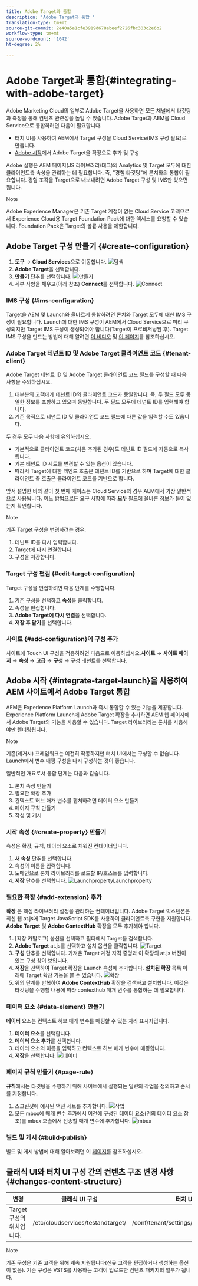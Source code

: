 ```yaml
---
title: Adobe Target과 통합
description: 'Adobe Target과 통합 '
translation-type: tm+mt
source-git-commit: 2e40a5a1cfe3919d678abeef2726fbc303c2e6b2
workflow-type: tm+mt
source-wordcount: '1042'
ht-degree: 2%

---
```



# Adobe Target과 통합{#integrating-with-adobe-target}

Adobe Marketing Cloud의 일부로 Adobe Target을 사용하면 모든 채널에서 타깃팅과 측정을 통해 컨텐츠 관련성을 높일 수 있습니다. Adobe Target과 AEM을 Cloud Service으로 통합하려면 다음이 필요합니다.

* 터치 UI를 사용하여 AEM에서 Target 구성을 Cloud Service(IMS 구성 필요)로 만듭니다.
* [Adobe 시작](https://docs.adobe.com/content/help/en/launch/using/intro/get-started/quick-start.html)에서 Adobe Target을 확장으로 추가 및 구성

Adobe 실행은 AEM 페이지(JS 라이브러리/태그)의 Analytics 및 Target 모두에 대한 클라이언트측 속성을 관리하는 데 필요합니다. 즉, &quot;경험 타깃팅&quot;에 론치와의 통합이 필요합니다. 경험 조각을 Target으로 내보내려면 Adobe Target 구성 및 IMS만 있으면 됩니다.

>[!NOTE]
>
>Adobe Experience Manager은 기존 Target 계정이 없는 Cloud Service 고객으로서 Experience Cloud용 Target Foundation Pack에 대한 액세스를 요청할 수 있습니다. Foundation Pack은 Target의 볼륨 사용을 제한합니다.

## Adobe Target 구성 만들기 {#create-configuration}

1. **도구** → **Cloud Services**으로 이동합니다.
   ![탐색 ](assets/cloudservice1.png "탐색")
2. **Adobe Target**&#x200B;을 선택합니다.
3. **만들기** 단추를 선택합니다.
   ![만들기](assets/tenant1.png "만들기")
4. 세부 사항을 채우고(아래 참조) **Connect**를 선택합니다.
   ![](assets/open_screen1.png "Connect")

### IMS 구성 {#ims-configuration}

Target을 AEM 및 Launch와 올바르게 통합하려면 론치와 Target 모두에 대한 IMS 구성이 필요합니다. Launch에 대한 IMS 구성이 AEM에서 Cloud Service으로 미리 구성되지만 Target IMS 구성이 생성되어야 합니다(Target이 프로비저닝된 후). Target IMS 구성을 만드는 방법에 대해 알려면 [이 비디오](https://helpx.adobe.com/kr/experience-manager/kt/sites/using/aem-sites-target-standard-technical-video-understand.html) 및 [이 페이지](https://docs.adobe.com/content/help/en/experience-manager-65/administering/integration/integration-ims-adobe-io.html)를 참조하십시오.

### Adobe Target 테넌트 ID 및 Adobe Target 클라이언트 코드 {#tenant-client}

Adobe Target 테넌트 ID 및 Adobe Target 클라이언트 코드 필드를 구성할 때 다음 사항을 주의하십시오.

1. 대부분의 고객에게 테넌트 ID와 클라이언트 코드가 동일합니다. 즉, 두 필드 모두 동일한 정보를 포함하고 있으며 동일합니다. 두 필드 모두에 테넌트 ID를 입력해야 합니다.
2. 기존 목적으로 테넌트 ID 및 클라이언트 코드 필드에 다른 값을 입력할 수도 있습니다.

두 경우 모두 다음 사항에 유의하십시오.

* 기본적으로 클라이언트 코드(처음 추가된 경우)도 테넌트 ID 필드에 자동으로 복사됩니다.
* 기본 테넌트 ID 세트를 변경할 수 있는 옵션이 있습니다.
* 따라서 Target에 대한 백엔드 호출은 테넌트 ID를 기반으로 하며 Target에 대한 클라이언트 측 호출은 클라이언트 코드를 기반으로 합니다.

앞서 설명한 바와 같이 첫 번째 케이스는 Cloud Service의 경우 AEM에서 가장 일반적으로 사용됩니다. 어느 방법으로든 요구 사항에 따라 **모두** 필드에 올바른 정보가 들어 있는지 확인합니다.

>[!NOTE]
>
> 기존 Target 구성을 변경하려는 경우:
>
> 1. 테넌트 ID를 다시 입력합니다.
> 2. Target에 다시 연결합니다.
> 3. 구성을 저장합니다.


### Target 구성 편집 {#edit-target-configuration}

Target 구성을 편집하려면 다음 단계를 수행합니다.

1. 기존 구성을 선택하고 **속성**&#x200B;을 클릭합니다.
2. 속성을 편집합니다.
3. **Adobe Target에 다시 연결**&#x200B;을 선택합니다.
4. **저장 후 닫기**&#x200B;를 선택합니다.

### 사이트 {#add-configuration}에 구성 추가

사이트에 Touch UI 구성을 적용하려면 다음으로 이동하십시오.**사이트** → **사이트 페이지** → **속성** → **고급** → **구성** → 구성 테넌트를 선택합니다.

## Adobe 시작 {#integrate-target-launch}을 사용하여 AEM 사이트에서 Adobe Target 통합

AEM은 Experience Platform Launch과 즉시 통합할 수 있는 기능을 제공합니다. Experience Platform Launch에 Adobe Target 확장을 추가하면 AEM 웹 페이지에서 Adobe Target의 기능을 사용할 수 있습니다. Target 라이브러리는 론치를 사용해야만 렌더링됩니다.

>[!NOTE]
>
>기존(레거시) 프레임워크는 여전히 작동하지만 터치 UI에서는 구성할 수 없습니다. Launch에서 변수 매핑 구성을 다시 구성하는 것이 좋습니다.

일반적인 개요로서 통합 단계는 다음과 같습니다.

1. 론치 속성 만들기
2. 필요한 확장 추가
3. 컨텍스트 허브 매개 변수를 캡처하려면 데이터 요소 만들기
4. 페이지 규칙 만들기
5. 작성 및 게시

### 시작 속성 {#create-property} 만들기

속성은 확장, 규칙, 데이터 요소로 채워진 컨테이너입니다.

1. **새 속성** 단추를 선택합니다.
2. 속성의 이름을 입력합니다.
3. 도메인으로 론치 라이브러리를 로드할 IP/호스트를 입력합니다.
4. **저장** 단추를 선택합니다.
   ![](assets/properties_newproperty1.png "LaunchpropertyLaunchproperty")

### 필요한 확장 {#add-extension} 추가

**확장** 은 핵심 라이브러리 설정을 관리하는 컨테이너입니다. Adobe Target 익스텐션은 최신 웹 at.js에 Target JavaScript SDK를 사용하여 클라이언트측 구현을 지원합니다. **Adobe Target** 및 **Adobe ContextHub** 확장을 모두 추가해야 합니다.

1. [확장 카탈로그] 옵션을 선택하고 필터에서 Target을 검색합니다.
2. **Adobe Target** at.js를 선택하고 설치 옵션을 클릭합니다.
   ![Target ](assets/search_ext1.png "SearchTarget 검색")
3. **구성** 단추를 선택합니다. 가져온 Target 계정 자격 증명과 이 확장의 at.js 버전이 있는 구성 창이 보입니다.
4. **저장**&#x200B;을 선택하여 Target 확장을 Launch 속성에 추가합니다. **설치된 확장** 목록 아래에 Target 확장 기능을 볼 수 있습니다.
   ![확장 ](assets/configure_extension1.png "저장 확장 저장")
5. 위의 단계를 반복하여 **Adobe ContextHub** 확장을 검색하고 설치합니다. 이것은 타깃팅을 수행할 내용에 따라 contexthub 매개 변수를 통합하는 데 필요합니다.

### 데이터 요소 {#data-element} 만들기

**데이터** 요소는 컨텍스트 허브 매개 변수를 매핑할 수 있는 자리 표시자입니다.

1. **데이터 요소**&#x200B;를 선택합니다.
2. **데이터 요소 추가**&#x200B;를 선택합니다.
3. 데이터 요소의 이름을 입력하고 컨텍스트 허브 매개 변수에 매핑합니다.
4. **저장**을 선택합니다.
   ![데이터 ](assets/data_elem1.png "요소데이터 요소")

### 페이지 규칙 만들기 {#page-rule}

**규칙**&#x200B;에서는 타깃팅을 수행하기 위해 사이트에서 실행되는 일련의 작업을 정의하고 순서를 지정합니다.

1. 스크린샷에 예시된 액션 세트를 추가합니다.
   ![작업 ](assets/rules1.png "동작")
2. 모든 mbox에 매개 변수 추가에서 이전에 구성된 데이터 요소(위의 데이터 요소 참조)를 mbox 호출에서 전송할 매개 변수에 추가합니다.
   ![mbox ](assets/map_data1.png "작업")

### 빌드 및 게시 {#build-publish}

빌드 및 게시 방법에 대해 알아보려면 이 [페이지](https://docs.adobe.com/content/help/en/experience-manager-learn/aem-target-tutorial/aem-target-implementation/using-launch-adobe-io.html)를 참조하십시오.

## 클래식 UI와 터치 UI 구성 간의 컨텐츠 구조 변경 사항 {#changes-content-structure}

| **변경** | **클래식 UI 구성** | **터치 UI 구성** | **결과** |
|---|---|---|---|
| Target 구성의 위치입니다. | /etc/cloudservices/testandtarget/ | /conf/tenant/settings/cloudservices/target | 이전 여러 구성이 /etc/cloudservices/testandtarget 아래에 있지만 이제 단일 구성이 임차인 아래에 있습니다. |

>[!NOTE]
>
>기존 구성은 기존 고객을 위해 계속 지원됩니다(신규 고객을 편집하거나 생성하는 옵션이 없음). 기존 구성은 VSTS를 사용하는 고객이 업로드한 컨텐츠 패키지의 일부가 됩니다.

